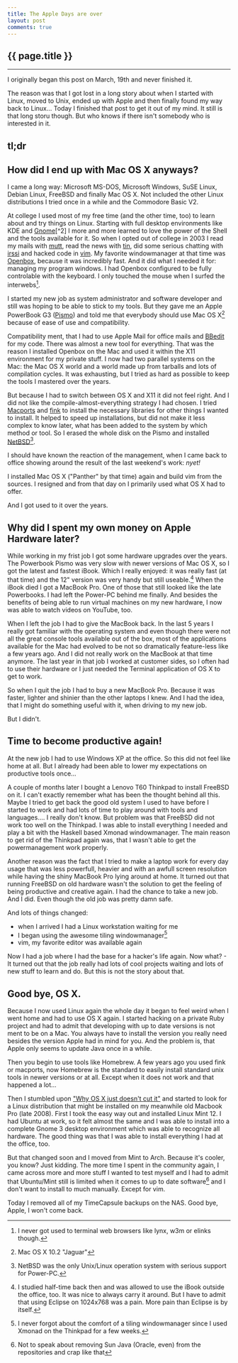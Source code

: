 ```yaml
---
title: The Apple Days are over
layout: post
comments: true
---
```


{{ page.title }}
----------------
----------------

I originally began this post on March, 19th and never finished it. 

The reason was that I got lost in a long story about when I started with Linux, moved to Unix, ended up with Apple
and then finally found my way back to Linux... 
Today I finished that post to get it out of my mind. It still is that long storu though. But who knows if there isn't
somebody who is interested in it. 

tl;dr
----

How did I end up with Mac OS X anyways?
---------------------------------------

I came a long way: Microsoft MS-DOS, Microsoft Windows, SuSE Linux, Debian Linux, FreeBSD and finally Mac OS X.
Not included the other Linux distributions I tried once in a while and the Commodore Basic V2.

At college I used most of my free time (and the other time, too) to learn about and try things on Linux. Starting with
full desktop environments like KDE and [Gnome](http://www.gnome.org/")[^2] I more and more learned to love the power of 
the Shell and the tools available for it. So when I opted out of college in 2003 I read my mails with 
[mutt](http://www.mutt.org/), read the news with [tin](http://www.tin.org/), did some serious chatting with 
[irssi](http://www.irssi.org/) and hacked code in [vim](http://www.vim.org/).
My favorite windowmanager at that time was [Openbox](http://openbox.org/), because it was incredibly fast. 
And it did what I needed it for:
managing my program windows. I had Openbox configured to be fully controlable with the keyboard. I only touched the mouse 
when I surfed the interwebs[^3].

I started my new job as system administrator and software developer and still was hoping to be able to stick to my tools. 
But they gave me an Apple PowerBook G3 ([Pismo](http://en.wikipedia.org/wiki/File:Powerbook_g3_pismo.jpg)) and told me that 
everybody should use Mac OS X[^4] because of ease of use and compatibility.

Compatibility ment, that I had to use Apple Mail for office mails and [BBedit](http://www.barebones.com/products/bbedit/) for my code. 
There was almost a new tool for
everything. That was the reason I installed Openbox on the Mac and used it within the X11 environment for my private stuff.
I now had two parallel systems on the Mac: the Mac OS X world and a world made up from tarballs and lots of compilation
cycles. It was exhausting, but I tried as hard as possible to keep the tools I mastered over the years. 

But because I had to switch between OS X and X11 it did not feel right. And I did not like the compile-almost-everything
strategy I had chosen. I tried [Macports](http://www.macports.org) and [fink](http://www.finkproject.org/) to install 
the necessary libraries for other things I wanted to install.
It helped to speed up installations, but did not make it less complex to know later, what has been added to the system 
by which method or tool. So I erased the whole disk on the Pismo and installed [NetBSD](http://www.netbsd.org/)[^5]. 

I should have known the reaction of the management, when I came back to office showing around the result of the last
weekend's work: _nyet!_

I installed Mac OS X ("Panther" by that time) again and build vim from the sources. I resigned and from that day on I
primarily used what OS X had to offer.

And I got used to it over the years.


Why did I spent my own money on Apple Hardware later?
-----------------------------------------------------

While working in my frist job I got some hardware upgrades over the years. The Powerbook Pismo was very slow with newer
versions of Mac OS X, so I got the latest and fastest iBook. Which I really enjoyed: it was really fast (at that time)
and the 12" version was very handy but still useable.[^6]
When the iBook died I got a MacBook Pro. One of those that still looked like the late Powerbooks. I had left the Power-PC
behind me finally. And besides the benefits of being able to run virtual machines on my new hardware, I now was able to
watch videos on YouTube, too.

When I left the job I had to give the MacBook back. In the last 5 years I really got familiar with the operating system
and even though there were not all the great console tools available out of the box, most of the applications available
for the Mac had evolved to be not so dramatically feature-less like a few years ago.
And I did not really work on the MacBook at that time anymore. The last year in that job I worked at customer sides, so I
often had to use their hardware or I just needed the Terminal application of OS X to get to work.

So when I quit the job I had to buy a new MacBook Pro. Because it was faster, lighter and shinier than the other laptops
I knew. And I had the idea, that I might do something useful with it, when driving to my new job.

But I didn't.


Time to become productive again!
--------------------------------

At the new job I had to use Windows XP at the office. So this did not feel like home at all. But I already had been able to
lower my expectations on productive tools once...

A couple of months later I bought a Lenovo T60 Thinkpad to install FreeBSD on it. I can't exactly remember what has been the
thought behind all this. Maybe I tried to get back the good old system I used to have before I started to work and had lots
of time to play around with tools and languages.... I really don't know. But problem was that FreeBSD did not work too well
on the Thinkpad. I was able to install everything I needed and play a bit with the Haskell based Xmonad windowmanager. The
main reason to get rid of the Thinkpad again was, that I wasn't able to get the powermanagement work properly.

Another reason was the fact that I tried to make a laptop work for every day
usage that was less powerfull, heavier and with an awfull screen resolution
while having the shiny MacBook Pro lying around at home. It turned out that
running FreeBSD on old hardware wasn't the solution to get the feeling of being
productive and creative again. I had the chance to take a new job. And I did.
Even though the old job was pretty damn safe.

And lots of things changed:
- when I arrived I had a Linux workstation waiting for me
- I began using the awesome tiling windowmanager[^7]
- vim, my favorite editor was available again

Now I had a job where I had the base for a hacker's life again. Now what? - It turned out that the job really had lots of
cool projects waiting and lots of new stuff to learn and do. But this is not the story about that.


Good bye, OS X.
--------------

Because I now used Linux again the whole day it began to feel weird when I went home and had to use OS X again.
I started hacking on a private Ruby project and had to admit that developing with up to date versions is not ment
to be on a Mac. You always have to install the version you really need besides the version Apple had in mind for you.
And the problem is, that Apple only seems to update Java once in a while. 

Then you begin to use tools like Homebrew. A few years ago you used fink or macports, now Homebrew is the standard to easily
install standard unix tools in newer versions or at all. Except when it does not work and that happened a lot...

Then I stumbled upon ["Why OS X just doesn't cut it"](http://cloudhead.io/2011/04/18/why-osx-doesnt-cut-it/) and started to
look for a Linux distribution that might be installed on my meanwhile old Macbook Pro (late 2008). First I took the easy way out
and installed Linux Mint 12. I had Ubuntu at work, so it felt almost the same and I was able to install into a complete Gnome 3 desktop
environment which was able to recognize all hardware. The good thing was that I was able to install everything I had at the office, too.

But that changed soon and I moved from Mint to Arch. Because it's cooler, you know? Just kidding. The more time I spent in the community
again, I came across more and more stuff I wanted to test myself and I had to admit that Ubuntu/Mint still is limited when it comes to
up to date software[^8] and I don't want to install to much manually. Except for vim.

Today I removed all of my TimeCapsule backups on the NAS. Good bye, Apple, I won't come back.


[^2]: I downloaded the whole sources tarballs of Gnome v1.0 back in 1999, which
made my parents think about spending the rent for me living at a students home
in college instead of having me around and paying for the internet bills...
[^3]: I never got used to terminal web browsers like lynx, w3m or elinks though.
[^4]: Mac OS X 10.2 "Jaguar"
[^5]: NetBSD was the only Unix/Linux operation system with serious support for Power-PC.
[^6]: I studied half-time back then and was allowed to use the iBook outside the office, too. It was nice to always carry
it around. But I have to admit that using Eclipse on 1024x768 was a pain. More pain than Eclipse is by itself.
[^7]: I never forgot about the comfort of a tiling windowmanager since I used Xmonad on the Thinkpad for a few weeks.
[^8]: Not to speak about removing Sun Java (Oracle, even) from the repositories and crap like that
